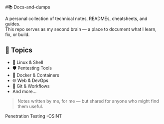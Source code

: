 #📚  Docs-and-dumps

A personal collection of technical notes, READMEs, cheatsheets, and guides.  
This repo serves as my second brain — a place to document what I learn, fix, or build.

## 📁 Topics
- 🐧 Linux & Shell
- 🛡️ Pentesting Tools
- 🐳 Docker & Containers
- 🌐 Web & DevOps
- 🔧 Git & Workflows
- And more...

> Notes written by me, for me — but shared for anyone who might find them useful.

Penetration Testing
-OSINT
